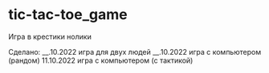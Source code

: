 # tic-tac-toe_game

Игра в крестики нолики

Сделано: 
__.10.2022 игра для двух людей
__.10.2022 игра с компьютером (рандом)
11.10.2022 игра с компьютером (с тактикой)
